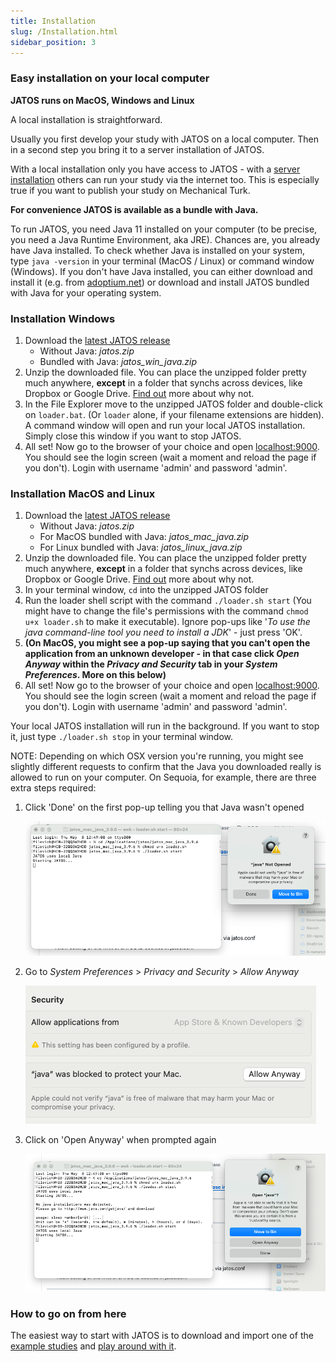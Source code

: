 ```yaml
---
title: Installation
slug: /Installation.html
sidebar_position: 3
---
```


### Easy installation on your local computer

**JATOS runs on MacOS, Windows and Linux**

A local installation is straightforward.

Usually you first develop your study with JATOS on a local computer. Then in a second step you bring it to a server installation of JATOS.

With a local installation only you have access to JATOS - with a [server installation](Bring-your-JATOS-online.html) others can run your study via the internet too. This is especially true if you want to publish your study on Mechanical Turk.

**For convenience JATOS is available as a bundle with Java.**

To run JATOS, you need Java 11 installed on your computer (to be precise, you need a Java Runtime Environment, aka JRE). Chances are, you already have Java installed. To check whether Java is installed on your system, type `java -version` in your terminal (MacOS / Linux) or command window (Windows). 
If you don't have Java installed, you can either download and install it (e.g. from [adoptium.net](https://adoptium.net/)) or download and install JATOS bundled with Java for your operating system. 


### Installation Windows 

1. Download the [latest JATOS release](https://github.com/JATOS/JATOS/releases/latest)
   * Without Java: *jatos.zip*
   * Bundled with Java: *jatos_win_java.zip*
1. Unzip the downloaded file. You can place the unzipped folder pretty much anywhere, **except** in a folder that synchs across devices, like Dropbox or Google Drive. [Find out](Troubleshooting.html#database-is-corrupted.html) more about why not.
1. In the File Explorer move to the unzipped JATOS folder and double-click on `loader.bat`. (Or `loader` alone, if your filename extensions are hidden). A command window will open and run your local JATOS installation. Simply close this window if you want to stop JATOS.
1. All set! Now go to the browser of your choice and open [localhost:9000](http://localhost:9000). You should see the login screen (wait a moment and reload the page if you don't). Login with username 'admin' and password 'admin'.

### Installation MacOS and Linux

1. Download the [latest JATOS release](https://github.com/JATOS/JATOS/releases/latest)
   * Without Java: *jatos.zip*
   * For MacOS bundled with Java: *jatos_mac_java.zip*
   * For Linux bundled with Java: *jatos_linux_java.zip*
1. Unzip the downloaded file. You can place the unzipped folder pretty much anywhere, **except** in a folder that synchs across devices, like Dropbox or Google Drive. [Find out](Troubleshooting.html#database-is-corrupted.html) more about why not.
1. In your terminal window, `cd` into the unzipped JATOS folder
1. Run the loader shell script with the command `./loader.sh start` (You might have to change the file's permissions with the command `chmod u+x loader.sh` to make it executable). Ignore pop-ups like '_To use the java command-line tool you need to install a JDK_' - just press 'OK'.
2. **(On MacOS, you might see a pop-up saying that you can't open the application from an unknown developer - in that case click _Open Anyway_ within the _Privacy and Security_ tab in your _System Preferences_. More on this below)**
1. All set! Now go to the browser of your choice and open [localhost:9000](http://localhost:9000). You should see the login screen (wait a moment and reload the page if you don't). Login with username 'admin' and password 'admin'.

Your local JATOS installation will run in the background. If you want to stop it, just type `./loader.sh stop` in your terminal window.

NOTE: Depending on which OSX version you're running, you might see slightly different requests to confirm that the Java you downloaded really is allowed to run on your computer. On Sequoia, for example, there are three extra steps required:

1. Click 'Done' on the first pop-up telling you that Java wasn't opened

    ![Step1](/img/OSX_acceptJava_step1.png)

1. Go to _System Preferences_ >  _Privacy and Security_ >  _Allow Anyway_

    ![Step2](/img/OSX_acceptJava_step2.png)

1. Click on 'Open Anyway' when prompted again

    ![Step3](/img/OSX_acceptJava_step3.png)



### How to go on from here

The easiest way to start with JATOS is to download and import one of the [example studies](/Example-Studies) and [play around with it](Get-started.html).
